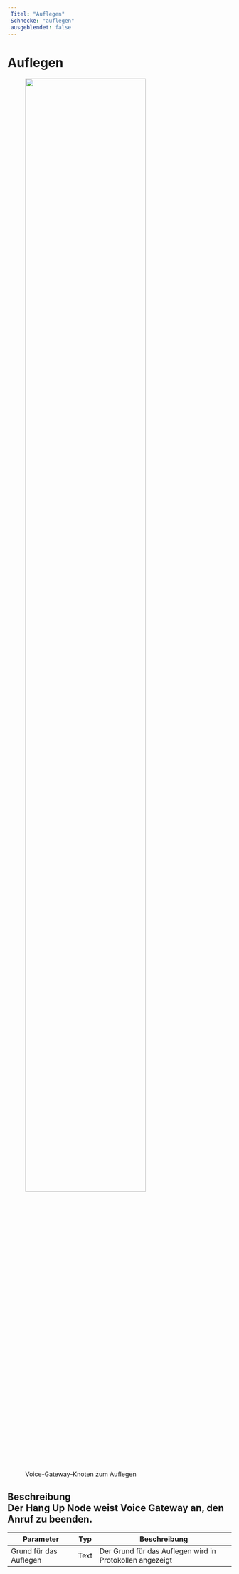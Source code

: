 ```yaml
---
 Titel: "Auflegen" 
 Schnecke: "auflegen" 
 ausgeblendet: false 
---
```

# Auflegen

<figure>
  <img class="image-center" src="{{config.site_url}}ai/flow-nodes/images/vg/hang-up.png" width="80%" />
  <figcaption>Voice-Gateway-Knoten zum Auflegen</figcaption>
</figure>

## Beschreibung<div class="divider"></div>Der Hang Up Node weist Voice Gateway an, den Anruf zu beenden.

| Parameter | Typ | Beschreibung |
|--------------------|------|--------------------------------------------------|
| Grund für das Auflegen | Text | Der Grund für das Auflegen wird in Protokollen angezeigt |
